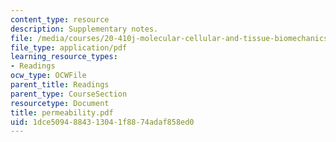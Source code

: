 ```yaml
---
content_type: resource
description: Supplementary notes.
file: /media/courses/20-410j-molecular-cellular-and-tissue-biomechanics-be-410j-spring-2003/1dce5094884313041f8874adaf858ed0_permeability.pdf
file_type: application/pdf
learning_resource_types:
- Readings
ocw_type: OCWFile
parent_title: Readings
parent_type: CourseSection
resourcetype: Document
title: permeability.pdf
uid: 1dce5094-8843-1304-1f88-74adaf858ed0
---
```


